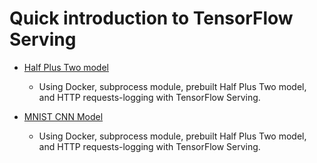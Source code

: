 # Quick introduction to TensorFlow Serving

* [Half Plus Two model](01_tfserver_half_plus_two.ipynb)
    - Using Docker, subprocess module, prebuilt Half Plus Two model, and HTTP requests-logging with TensorFlow Serving.

* [MNIST CNN Model](02_tfserver_mnist.ipynb)
    - Using Docker, subprocess module, prebuilt Half Plus Two model, and HTTP requests-logging with TensorFlow Serving.